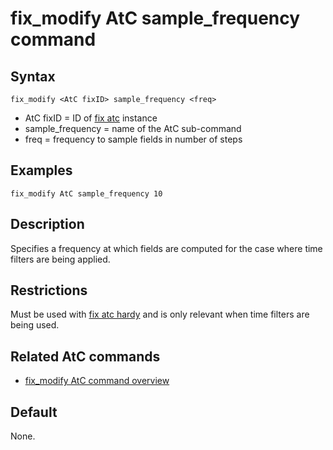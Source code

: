 # fix_modify AtC sample_frequency command

## Syntax

    fix_modify <AtC fixID> sample_frequency <freq>

-   AtC fixID = ID of [fix atc](fix_atc) instance
-   sample_frequency = name of the AtC sub-command
-   freq = frequency to sample fields in number of steps

## Examples

``` LAMMPS
fix_modify AtC sample_frequency 10
```

## Description

Specifies a frequency at which fields are computed for the case where
time filters are being applied.

## Restrictions

Must be used with [fix atc hardy](fix_atc) and is only relevant when
time filters are being used.

## Related AtC commands

-   [fix_modify AtC command overview](atc_fix_modify)

## Default

None.
